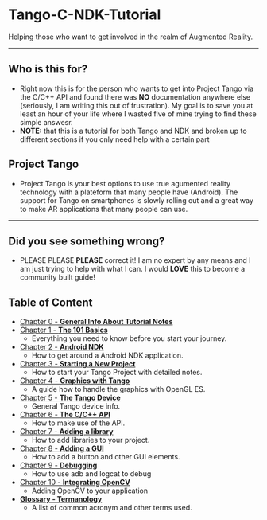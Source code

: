 # Tango-C-NDK-Tutorial
Helping those who want to get involved in the realm of Augmented Reality.

------

## Who is this for?
* Right now this is for the person who wants to get into Project Tango via the C/C++ API and found there was **NO** documentation anywhere else (seriously, I am writing this out of frustration). My goal is to save you at least an hour of your life where I wasted five of mine trying to find these simple answesr.
* **NOTE:** that this is a tutorial for both Tango and NDK and broken up to different sections if you only need help with a certain part

## Project Tango
* Project Tango is your best options to use true agumented reality technology with a plateform that many people have (Android). The support for Tango on smartphones is slowly rolling out and a great way to make AR applications that many people can use.

------

## Did you see something wrong?
* PLEASE PLEASE **PLEASE** correct it! I am no expert by any means and I am just trying to help with what I can. I would **LOVE** this to become a community built guide!

## Table of Content
* [Chapter 0 - **General Info About Tutorial Notes**](./tutorials/Chapter_00.md)
* [Chapter 1 - **The 101 Basics**](./tutorials/Chapter_01.md)
    * Everything you need to know before you start your journey.
* [Chapter 2 - **Android NDK**](./tutorials/Chapter_02.md)
    * How to get around a Android NDK application.
* [Chapter 3 - **Starting a New Project**](./tutorials/Chapter_03.md)
    * How to start your Tango Project with detailed notes.
* [Chapter 4 - **Graphics with Tango**](./tutorials/Chapter_04.md)
    * A guide how to handle the graphics with OpenGL ES.
* [Chapter 5 - **The Tango Device**](./tutorials/Chapter_05.md)
    * General Tango device info.
* [Chapter 6 - **The C/C++ API**](./tutorials/Chapter_06.md)
    * How to make use of the API.
* [Chapter 7 - **Adding a library**](./tutorials/Chapter_07.md)
    * How to add libraries to your project.
* [Chapter 8 - **Adding a GUI**](./tutorials/Chapter_08.md)
    * How to add a button and other GUI elements.
* [Chapter 9 - **Debugging**](./tutorials/Chapter_09.md)
    * How to use adb and logcat to debug
* [Chapter 10 - **Integrating OpenCV**](./tutorials/Chapter_10.md)
    * Adding OpenCV to your application
* [**Glossary - Termanology**](./Glossary.md)
    * A list of common acronym and other terms used.